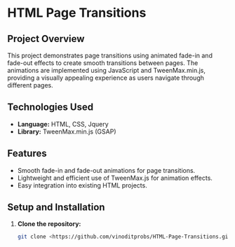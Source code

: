 # HTML Page Transitions

## Project Overview

This project demonstrates page transitions using animated fade-in and fade-out effects to create smooth transitions between pages. The animations are implemented using JavaScript and TweenMax.min.js, providing a visually appealing experience as users navigate through different pages.

## Technologies Used

- **Language:** HTML, CSS, Jquery
- **Library:** TweenMax.min.js (GSAP)

## Features

- Smooth fade-in and fade-out animations for page transitions.
- Lightweight and efficient use of TweenMax.js for animation effects.
- Easy integration into existing HTML projects.

## Setup and Installation

1. **Clone the repository:**
   ```bash
   git clone <https://github.com/vinoditprobs/HTML-Page-Transitions.git>
